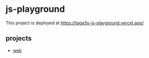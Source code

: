 # js-playground

This project is deployed at https://taga3s-js-playground.vercel.app/

## projects

- [web](https://github.com/taga3s/js_playground/tree/main/web)
